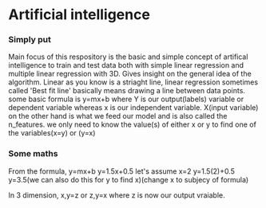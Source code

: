# Artificial intelligence
### Simply put
Main focus of this respository is the basic and simple concept of artifical intelligence to train and test data
both with simple linear regression and multiple linear regression with 3D.
Gives insight on the general idea of the algorithm.
Linear as you know is a striaght line, linear regression sometimes called 'Best fit line' basically means drawing a line between data points.
some basic formula is y=mx+b where Y is our output(labels) variable or dependent variable whereas x is our independent variable.
X(input variable) on the other hand is what we feed our model and is also called the n_features.
we only need to know the value(s) of either x or y to find one of the variables(x=y) or (y=x)

### Some maths
From the formula, y=mx+b
y=1.5x+0.5
let's assume x=2
y=1.5(2)+0.5
y=3.5(we can  also do this for y to find x)(change x to subjecy of formula)

In 3 dimension, x,y=z or z,y=x where z is now our output vraiable.
